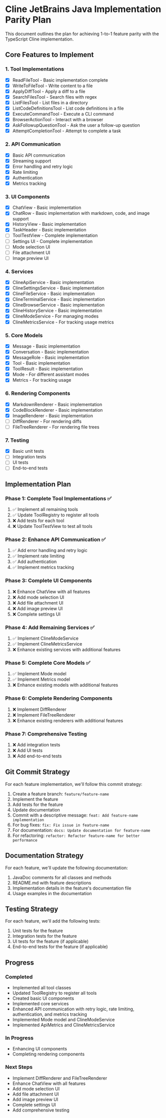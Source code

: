 # Cline JetBrains Java Implementation Parity Plan

This document outlines the plan for achieving 1-to-1 feature parity with the TypeScript Cline implementation.

## Core Features to Implement

### 1. Tool Implementations

- [x] ReadFileTool - Basic implementation complete
- [x] WriteToFileTool - Write content to a file
- [x] ApplyDiffTool - Apply a diff to a file
- [x] SearchFilesTool - Search files with regex
- [x] ListFilesTool - List files in a directory
- [x] ListCodeDefinitionsTool - List code definitions in a file
- [x] ExecuteCommandTool - Execute a CLI command
- [x] BrowserActionTool - Interact with a browser
- [x] AskFollowupQuestionTool - Ask the user a follow-up question
- [x] AttemptCompletionTool - Attempt to complete a task

### 2. API Communication

- [x] Basic API communication
- [x] Streaming support
- [x] Error handling and retry logic
- [x] Rate limiting
- [x] Authentication
- [x] Metrics tracking

### 3. UI Components

- [x] ChatView - Basic implementation
- [x] ChatRow - Basic implementation with markdown, code, and image support
- [x] HistoryView - Basic implementation
- [x] TaskHeader - Basic implementation
- [ ] ToolTestView - Complete implementation
- [ ] Settings UI - Complete implementation
- [ ] Mode selection UI
- [ ] File attachment UI
- [ ] Image preview UI

### 4. Services

- [x] ClineApiService - Basic implementation
- [x] ClineSettingsService - Basic implementation
- [x] ClineFileService - Basic implementation
- [x] ClineTerminalService - Basic implementation
- [x] ClineBrowserService - Basic implementation
- [x] ClineHistoryService - Basic implementation
- [x] ClineModeService - For managing modes
- [x] ClineMetricsService - For tracking usage metrics

### 5. Core Models

- [x] Message - Basic implementation
- [x] Conversation - Basic implementation
- [x] MessageRole - Basic implementation
- [x] Tool - Basic implementation
- [x] ToolResult - Basic implementation
- [x] Mode - For different assistant modes
- [x] Metrics - For tracking usage

### 6. Rendering Components

- [x] MarkdownRenderer - Basic implementation
- [x] CodeBlockRenderer - Basic implementation
- [x] ImageRenderer - Basic implementation
- [ ] DiffRenderer - For rendering diffs
- [ ] FileTreeRenderer - For rendering file trees

### 7. Testing

- [x] Basic unit tests
- [ ] Integration tests
- [ ] UI tests
- [ ] End-to-end tests

## Implementation Plan

### Phase 1: Complete Tool Implementations ✅

1. ✅ Implement all remaining tools
2. ✅ Update ToolRegistry to register all tools
3. ❌ Add tests for each tool
4. ❌ Update ToolTestView to test all tools

### Phase 2: Enhance API Communication ✅

1. ✅ Add error handling and retry logic
2. ✅ Implement rate limiting
3. ✅ Add authentication
4. ✅ Implement metrics tracking

### Phase 3: Complete UI Components

1. ❌ Enhance ChatView with all features
2. ❌ Add mode selection UI
3. ❌ Add file attachment UI
4. ❌ Add image preview UI
5. ❌ Complete settings UI

### Phase 4: Add Remaining Services ✅

1. ✅ Implement ClineModeService
2. ✅ Implement ClineMetricsService
3. ❌ Enhance existing services with additional features

### Phase 5: Complete Core Models ✅

1. ✅ Implement Mode model
2. ✅ Implement Metrics model
3. ❌ Enhance existing models with additional features

### Phase 6: Complete Rendering Components

1. ❌ Implement DiffRenderer
2. ❌ Implement FileTreeRenderer
3. ❌ Enhance existing renderers with additional features

### Phase 7: Comprehensive Testing

1. ❌ Add integration tests
2. ❌ Add UI tests
3. ❌ Add end-to-end tests

## Git Commit Strategy

For each feature implementation, we'll follow this commit strategy:

1. Create a feature branch: `feature/feature-name`
2. Implement the feature
3. Add tests for the feature
4. Update documentation
5. Commit with a descriptive message: `feat: Add feature-name implementation`
6. For bug fixes: `fix: Fix issue in feature-name`
7. For documentation: `docs: Update documentation for feature-name`
8. For refactoring: `refactor: Refactor feature-name for better performance`

## Documentation Strategy

For each feature, we'll update the following documentation:

1. JavaDoc comments for all classes and methods
2. README.md with feature descriptions
3. Implementation details in the feature's documentation file
4. Usage examples in the documentation

## Testing Strategy

For each feature, we'll add the following tests:

1. Unit tests for the feature
2. Integration tests for the feature
3. UI tests for the feature (if applicable)
4. End-to-end tests for the feature (if applicable)

## Progress

### Completed
- Implemented all tool classes
- Updated ToolRegistry to register all tools
- Created basic UI components
- Implemented core services
- Enhanced API communication with retry logic, rate limiting, authentication, and metrics tracking
- Implemented Mode model and ClineModeService
- Implemented ApiMetrics and ClineMetricsService

### In Progress
- Enhancing UI components
- Completing rendering components

### Next Steps
- Implement DiffRenderer and FileTreeRenderer
- Enhance ChatView with all features
- Add mode selection UI
- Add file attachment UI
- Add image preview UI
- Complete settings UI
- Add comprehensive testing